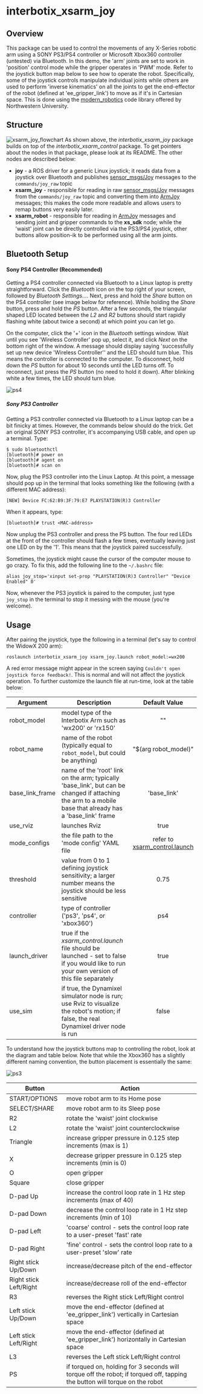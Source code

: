 # interbotix_xsarm_joy

## Overview
This package can be used to control the movements of any X-Series robotic arm using a SONY PS3/PS4 controller or Microsoft Xbox360 controller (untested) via Bluetooth. In this demo, the 'arm' joints are set to work in 'position' control mode while the gripper operates in 'PWM' mode. Refer to the joystick button map below to see how to operate the robot. Specifically, some of the joystick controls manipulate individual joints while others are used to perform 'inverse kinematics' on all the joints to get the end-effector of the robot (defined at 'ee_gripper_link') to move as if it's in Cartesian space. This is done using the [modern_robotics](https://github.com/NxRLab/ModernRobotics/tree/master/packages/Python) code library offered by Northwestern University.

## Structure
![xsarm_joy_flowchart](images/xsarm_joy_flowchart.png)
As shown above, the *interbotix_xsarm_joy* package builds on top of the *interbotix_xsarm_control* package. To get pointers about the nodes in that package, please look at its README. The other nodes are described below:
- **joy** - a ROS driver for a generic Linux joystick; it reads data from a joystick over Bluetooth and publishes  [sensor_msgs/Joy](http://docs.ros.org/melodic/api/sensor_msgs/html/msg/Joy.html) messages to the `commands/joy_raw` topic
- **xsarm_joy** - responsible for reading in raw [sensor_msgs/Joy](http://docs.ros.org/melodic/api/sensor_msgs/html/msg/Joy.html) messages from the `commands/joy_raw` topic and converting them into [ArmJoy](msg/ArmJoy.msg) messages; this makes the code more readable and allows users to remap buttons very easily later.
- **xsarm_robot** - responsible for reading in [ArmJoy](msg/ArmJoy.msg) messages and sending joint and gripper commands to the **xs_sdk** node; while the 'waist' joint can be directly controlled via the PS3/PS4 joystick, other buttons allow position-ik to be performed using all the arm joints.

## Bluetooth Setup
#### Sony PS4 Controller (Recommended)
Getting a PS4 controller connected via Bluetooth to a Linux laptop is pretty straightforward. Click the *Bluetooth* icon on the top right of your screen, followed by *Bluetooth Settings...*. Next, press and hold the *Share* button on the PS4 controller (see image below for reference). While holding the *Share* button, press and hold the *PS* button. After a few seconds, the triangular shaped LED located between the *L2* and *R2* buttons should start rapidly flashing white (about twice a second) at which point you can let go.

On the computer, click the '+' icon in the *Bluetooth* settings window. Wait until you see 'Wireless Controller' pop up, select it, and click *Next* on the bottom right of the window. A message should display saying 'successfully set up new device 'Wireless Controller'' and the LED should turn blue. This means the controller is connected to the computer. To disconnect, hold down the *PS* button for about 10 seconds until the LED turns off. To reconnect, just press the *PS* button (no need to hold it down). After blinking white a few times, the LED should turn blue.

![ps4](images/ps4.jpg)

##### Sony PS3 Controller
Getting a PS3 controller connected via Bluetooth to a Linux laptop can be a bit finicky at times. However, the commands below should do the trick. Get an original SONY PS3 controller, it's accompanying USB cable, and open up a terminal. Type:
```
$ sudo bluetoothctl
[bluetooth]# power on
[bluetooth]# agent on
[bluetooth]# scan on
```
Now, plug the PS3 controller into the Linux Laptop. At this point, a message should pop up in the terminal that looks something like the following (with a different MAC address):
```
[NEW] Device FC:62:B9:3F:79:E7 PLAYSTATION(R)3 Controller
```
When it appears, type:
```
[bluetooth]# trust <MAC-address>
```
Now unplug the PS3 controller and press the PS button. The four red LEDs at the front of the controller should flash a few times, eventually leaving just one LED on by the '1'. This means that the joystick paired successfully.

Sometimes, the joystick might cause the cursor of the computer mouse to go crazy. To fix this, add the following line to the `~/.bashrc` file:
```
alias joy_stop='xinput set-prop "PLAYSTATION(R)3 Controller" "Device Enabled" 0'
```
Now, whenever the PS3 joystick is paired to the computer, just type `joy_stop` in the terminal to stop it messing with the mouse (you're welcome).

## Usage
After pairing the joystick, type the following in a terminal (let's say to control the WidowX 200 arm):
```
roslaunch interbotix_xsarm_joy xsarm_joy.launch robot_model:=wx200
```
A red error message might appear in the screen saying `Couldn't open joystick force feedback!`. This is normal and will not affect the joystick operation. To further customize the launch file at run-time, look at the table below:

| Argument | Description | Default Value |
| -------- | ----------- | :-----------: |
| robot_model | model type of the Interbotix Arm such as 'wx200' or 'rx150' | "" |
| robot_name | name of the robot (typically equal to `robot_model`, but could be anything) | "$(arg robot_model)" |
| base_link_frame | name of the 'root' link on the arm; typically 'base_link', but can be changed if attaching the arm to a mobile base that already has a 'base_link' frame| 'base_link' |
| use_rviz | launches Rviz | true |
| mode_configs | the file path to the 'mode config' YAML file | refer to [xsarm_control.launch](launch/xsarm_control.launch) |
| threshold | value from 0 to 1 defining joystick sensitivity; a larger number means the joystick should be less sensitive | 0.75 |
| controller | type of controller ('ps3', 'ps4', or 'xbox360') | ps4 |
| launch_driver | true if the *xsarm_control.launch* file should be launched - set to false if you would like to run your own version of this file separately | true |
| use_sim | if true, the Dynamixel simulator node is run; use Rviz to visualize the robot's motion; if false, the real Dynamixel driver node is run | false |

To understand how the joystick buttons map to controlling the robot, look at the diagram and table below. Note that while the Xbox360 has a slightly different naming convention, the button placement is essentially the same:

![ps3](images/ps3.jpg)

| Button | Action |
| ------ | ------ |
| START/OPTIONS | move robot arm to its Home pose |
| SELECT/SHARE | move robot arm to its Sleep pose |
| R2 | rotate the 'waist' joint clockwise |
| L2 | rotate the 'waist' joint counterclockwise |
| Triangle | increase gripper pressure in 0.125 step increments (max is 1)|
| X | decrease gripper pressure in 0.125 step increments (min is 0)|
| O | open gripper |
| Square | close gripper |
| D-pad Up | increase the control loop rate in 1 Hz step increments (max of 40) |
| D-pad Down | decrease the control loop rate in 1 Hz step increments (min of 10) |
| D-pad Left | 'coarse' control - sets the control loop rate to a user-preset 'fast' rate |
| D-pad Right | 'fine' control - sets the control loop rate to a user-preset 'slow' rate |
| Right stick Up/Down | increase/decrease pitch of the end-effector |
| Right stick Left/Right | increase/decrease roll of the end-effector |
| R3 | reverses the Right stick Left/Right control |
| Left stick Up/Down | move the end-effector (defined at 'ee_gripper_link') vertically in Cartesian space |
| Left stick Left/Right | move the end-effector (defined at 'ee_gripper_link') horizontally in Cartesian space |
| L3 | reverses the Left stick Left/Right control |
| PS | if torqued on, holding for 3 seconds will torque off the robot; if torqued off, tapping the button will torque on the robot |
